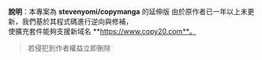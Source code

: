 **說明**：本專案為 **stevenyomi/copymanga** 的延伸版
由於原作者已一年以上未更新，我們基於其程式碼進行逆向與修補，  
使擴充套件能夠支援新域名 **https://www.copy20.com**。


> 若侵犯到作者權益立即刪除
